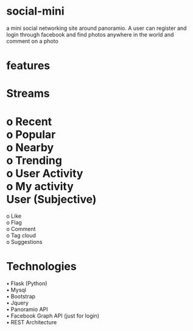 social-mini
===========

a mini social networking site around panoramio. A user can register and login through facebook and find photos anywhere in the world and comment on a photo

features
========

Streams
=======
o	 Recent<br/>
o	 Popular<br/>
o	 Nearby<br/>
o	 Trending<br/> 
o	 User Activity<br/>
o	 My activity<br/> 
User (Subjective)
=================
o	Like<br/>
o	Flag<br/>
o	Comment<br/>
o	Tag cloud<br/>
o	Suggestions<br/>



Technologies 
=============
•	Flask (Python)<br/>
•	Mysql<br/>
•	Bootstrap<br/>
•	Jquery<br/>
•	Panoramio API<br/>
•	Facebook Graph API (just for login)<br/>
•	REST Architecture<br/> 


